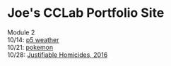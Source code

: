 # Joe's CCLab Portfolio Site #

Module 2 <br>
10/14: [p5 weather](https://sycrus.github.io/cclab/p5weather/index.html) <br>
10/21: [pokemon](https://sycrus.github.io/cclab/pokemon/index.html) <br>
10/28: [Justifiable Homicides, 2016](https://sycrus.github.io/cclab/justifiable-homicides/index.html)